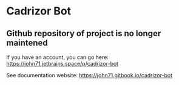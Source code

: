 Cadrizor Bot
============

Github repository of project is no longer maintened
---------------------------------------------------

If you have an account, you can go here: https://john71.jetbrains.space/p/cadrizor-bot

See documentation website: https://john71.gitbook.io/cadrizor-bot

